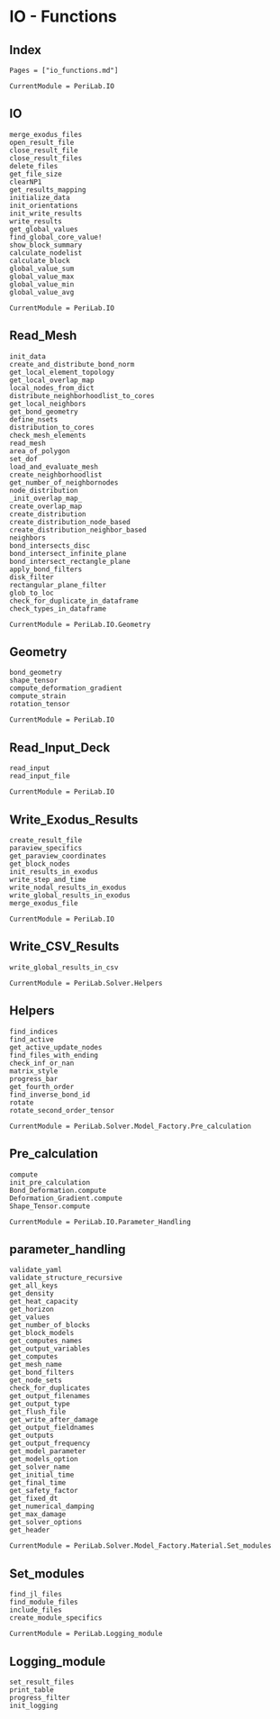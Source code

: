 # IO - Functions

## Index
```@index
Pages = ["io_functions.md"]
```

```@meta
CurrentModule = PeriLab.IO
```
## IO
```@docs
merge_exodus_files
open_result_file
close_result_file
close_result_files
delete_files
get_file_size
clearNP1
get_results_mapping
initialize_data
init_orientations
init_write_results
write_results
get_global_values
find_global_core_value!
show_block_summary
calculate_nodelist
calculate_block
global_value_sum
global_value_max
global_value_min
global_value_avg
```

```@meta
CurrentModule = PeriLab.IO
```
## Read_Mesh
```@docs
init_data
create_and_distribute_bond_norm
get_local_element_topology
get_local_overlap_map
local_nodes_from_dict
distribute_neighborhoodlist_to_cores
get_local_neighbors
get_bond_geometry
define_nsets
distribution_to_cores
check_mesh_elements
read_mesh
area_of_polygon
set_dof
load_and_evaluate_mesh
create_neighborhoodlist
get_number_of_neighbornodes
node_distribution
_init_overlap_map_
create_overlap_map
create_distribution
create_distribution_node_based
create_distribution_neighbor_based
neighbors
bond_intersects_disc
bond_intersect_infinite_plane
bond_intersect_rectangle_plane
apply_bond_filters
disk_filter
rectangular_plane_filter
glob_to_loc
check_for_duplicate_in_dataframe
check_types_in_dataframe
```

```@meta
CurrentModule = PeriLab.IO.Geometry
```
## Geometry
```@docs
bond_geometry
shape_tensor
compute_deformation_gradient
compute_strain
rotation_tensor
```

```@meta
CurrentModule = PeriLab.IO
```
## Read_Input_Deck
```@docs
read_input
read_input_file
```

```@meta
CurrentModule = PeriLab.IO
```
## Write_Exodus_Results
```@docs
create_result_file
paraview_specifics
get_paraview_coordinates
get_block_nodes
init_results_in_exodus
write_step_and_time
write_nodal_results_in_exodus
write_global_results_in_exodus
merge_exodus_file
```

```@meta
CurrentModule = PeriLab.IO
```
## Write_CSV_Results
```@docs
write_global_results_in_csv
```

```@meta
CurrentModule = PeriLab.Solver.Helpers
```
## Helpers
```@docs
find_indices
find_active
get_active_update_nodes
find_files_with_ending
check_inf_or_nan
matrix_style
progress_bar
get_fourth_order
find_inverse_bond_id
rotate
rotate_second_order_tensor
```

```@meta
CurrentModule = PeriLab.Solver.Model_Factory.Pre_calculation
```
## Pre_calculation
```@docs
compute
init_pre_calculation
Bond_Deformation.compute
Deformation_Gradient.compute
Shape_Tensor.compute
```

```@meta
CurrentModule = PeriLab.IO.Parameter_Handling
```
## parameter_handling
```@docs
validate_yaml
validate_structure_recursive
get_all_keys
get_density
get_heat_capacity
get_horizon
get_values
get_number_of_blocks
get_block_models
get_computes_names
get_output_variables
get_computes
get_mesh_name
get_bond_filters
get_node_sets
check_for_duplicates
get_output_filenames
get_output_type
get_flush_file
get_write_after_damage
get_output_fieldnames
get_outputs
get_output_frequency
get_model_parameter
get_models_option
get_solver_name
get_initial_time
get_final_time
get_safety_factor
get_fixed_dt
get_numerical_damping
get_max_damage
get_solver_options
get_header
```

```@meta
CurrentModule = PeriLab.Solver.Model_Factory.Material.Set_modules
```
## Set_modules
```@docs
find_jl_files
find_module_files
include_files
create_module_specifics
```

```@meta
CurrentModule = PeriLab.Logging_module
```
## Logging_module
```@docs
set_result_files
print_table
progress_filter
init_logging
```
